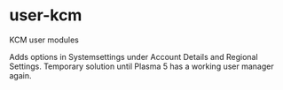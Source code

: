 # user-kcm
KCM user modules

Adds options in Systemsettings under Account Details and Regional Settings.
Temporary solution until Plasma 5 has a working user manager again.